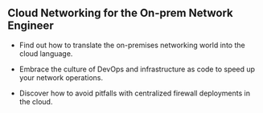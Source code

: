 ## Cloud Networking for the On-prem Network Engineer

* Find out how to translate the on-premises networking world into the cloud language. 

* Embrace the culture of DevOps and infrastructure as code to speed up your network operations. 

* Discover how to avoid pitfalls with centralized firewall deployments in the cloud.